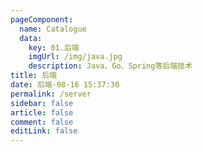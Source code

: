 ```yaml
---
pageComponent: 
  name: Catalogue
  data: 
    key: 01.后端
    imgUrl: /img/java.jpg
    description: Java、Go、Spring等后端技术
title: 后端
date: 后端-08-16 15:37:30
permalink: /server
sidebar: false
article: false
comment: false
editLink: false
---
```


